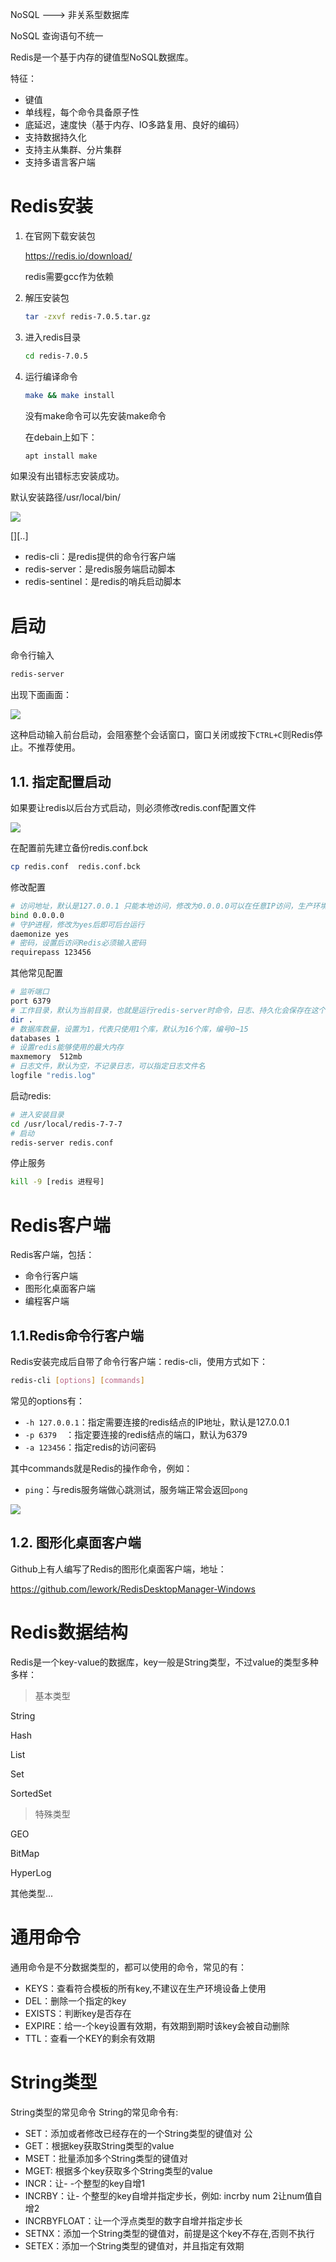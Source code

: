 NoSQL   --->   非关系型数据库

NoSQL 查询语句不统一

Redis是一个基于内存的键值型NoSQL数据库。

特征：

*   键值
*   单线程，每个命令具备原子性
*   底延迟，速度快（基于内存、IO多路复用、良好的编码）
*   支持数据持久化
*   支持主从集群、分片集群
*   支持多语言客户端

# Redis安装

1.   在官网下载安装包

     https://redis.io/download/

     redis需要gcc作为依赖

2.   解压安装包

     ```bash
     tar -zxvf redis-7.0.5.tar.gz
     ```

3.   进入redis目录

     ```bash
     cd redis-7.0.5
     ```

4.   运行编译命令

     ```bash
     make && make install
     ```

     没有make命令可以先安装make命令

     在debain上如下：

     ```bash
     apt install make
     ```



如果没有出错标志安装成功。



默认安装路径/usr/local/bin/

<img src="./img/install-success.png">

[][..]

*   redis-cli：是redis提供的命令行客户端
*   redis-server：是redis服务端启动脚本
*   redis-sentinel：是redis的哨兵启动脚本



# 启动

命令行输入

```bash
redis-server
```

出现下面画面：

<img src="./img/redis-server.png">



这种启动输入前台启动，会阻塞整个会话窗口，窗口关闭或按下`CTRL+C`则Redis停止。不推荐使用。

## 1.1. 指定配置启动

如果要让redis以后台方式启动，则必须修改redis.conf配置文件

<img src="./img/redis-conf.png">



在配置前先建立备份redis.conf.bck

```bash
cp redis.conf  redis.conf.bck
```



修改配置

```bash
# 访问地址，默认是127.0.0.1 只能本地访问，修改为0.0.0.0可以在任意IP访问，生产环境不要设置为0.0.0.0
bind 0.0.0.0
# 守护进程，修改为yes后即可后台运行
daemonize yes
# 密码，设置后访问Redis必须输入密码
requirepass 123456
```

其他常见配置

```bash
# 监听端口
port 6379
# 工作目录，默认为当前目录，也就是运行redis-server时命令，日志、持久化会保存在这个目录
dir .
# 数据库数量，设置为1，代表只使用1个库，默认为16个库，编号0~15
databases 1
# 设置redis能够使用的最大内存
maxmemory  512mb
# 日志文件，默认为空，不记录日志，可以指定日志文件名
logfile "redis.log"
```



启动redis:

```bash
# 进入安装目录
cd /usr/local/redis-7-7-7
# 启动
redis-server redis.conf
```



停止服务

```bash
kill -9 [redis 进程号]
```



# Redis客户端

Redis客户端，包括：

*   命令行客户端
*   图形化桌面客户端
*   编程客户端

## 1.1.Redis命令行客户端

Redis安装完成后自带了命令行客户端：redis-cli，使用方式如下：
```bash  
redis-cli [options] [commands]
```

常见的options有：

*   `-h 127.0.0.1`：指定需要连接的redis结点的IP地址，默认是127.0.0.1
*   `-p 6379  `：指定要连接的redis结点的端口，默认为6379
*   `-a 123456`：指定redis的访问密码

其中commands就是Redis的操作命令，例如：

*   `ping`：与redis服务端做心跳测试，服务端正常会返回`pong`

<img src="./img/redis-cli.png">

## 1.2. 图形化桌面客户端

Github上有人编写了Redis的图形化桌面客户端，地址：

https://github.com/lework/RedisDesktopManager-Windows







# Redis数据结构

Redis是一个key-value的数据库，key一般是String类型，不过value的类型多种多样：

>   基本类型

String								

Hash

List

Set

SortedSet

>   特殊类型

GEO

BitMap

HyperLog



其他类型...



# 通用命令

通用命令是不分数据类型的，都可以使用的命令，常见的有：

*   KEYS：查看符合模板的所有key,不建议在生产环境设备上使用
*   DEL：删除一个指定的key
*   EXISTS：判断key是否存在
*   EXPIRE：给一-个key设置有效期，有效期到期时该key会被自动删除
*   TTL：查看一个KEY的剩余有效期

# String类型

String类型的常见命令
String的常见命令有:

*   SET：添加或者修改已经存在的一个String类型的键值对
    公
*   GET：根据key获取String类型的value
*   MSET：批量添加多个String类型的键值对
*   MGET: 根据多个key获取多个String类型的value
*   INCR：让- -个整型的key自增1 
*   INCRBY：让- 个整型的key自增并指定步长，例如: incrby num 2让num值自增2
*   INCRBYFLOAT：让一个浮点类型的数字自增并指定步长
*   SETNX：添加一个String类型的键值对，前提是这个key不存在,否则不执行
*   SETEX：添加一个String类型的键值对，并且指定有效期



















